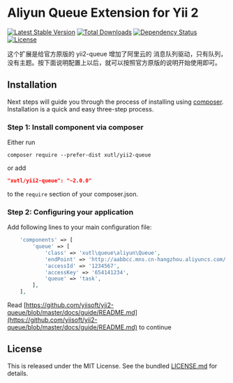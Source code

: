 # Aliyun Queue Extension for Yii 2


[![Latest Stable Version](https://poser.pugx.org/xutl/yii2-queue/v/stable.png)](https://packagist.org/packages/xutl/yii2-queue)
[![Total Downloads](https://poser.pugx.org/xutl/yii2-queue/downloads.png)](https://packagist.org/packages/xutl/yii2-queue)
[![Dependency Status](https://www.versioneye.com/php/xutl:yii2-queue/dev-master/badge.png)](https://www.versioneye.com/php/xutl:yii2-queue/dev-master)
[![License](https://poser.pugx.org/xutl/yii2-queue/license.svg)](https://packagist.org/packages/xutl/yii2-queue)

这个扩展是给官方原版的 yii2-queue 增加了阿里云的 消息队列驱动，只有队列，没有主题。按下面说明配置上以后，就可以按照官方原版的说明开始使用即可。

Installation
------------

Next steps will guide you through the process of installing using [composer](http://getcomposer.org/download/). Installation is a quick and easy three-step process.

### Step 1: Install component via composer

Either run

```
composer require --prefer-dist xutl/yii2-queue
```

or add

```json
"xutl/yii2-queue": "~2.0.0"
```

to the `require` section of your composer.json.

### Step 2: Configuring your application

Add following lines to your main configuration file:

```php
    'components' => [
        'queue' => [
            'class' => 'xutl\queue\aliyun\Queue',
            'endPoint' => 'http://aabbcc.mns.cn-hangzhou.aliyuncs.com/',
            'accessId' => '1234567',
            'accessKey' => '654141234',
            'queue' => 'task',
        ],
    ],
```

Read [https://github.com/yiisoft/yii2-queue/blob/master/docs/guide/README.md](https://github.com/yiisoft/yii2-queue/blob/master/docs/guide/README.md) to continue

## License

This is released under the MIT License. See the bundled [LICENSE.md](LICENSE.md)
for details.
